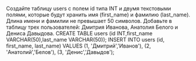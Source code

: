 Создайте таблицу users с полем id типа INT и двумя текстовыми полями, которые будут хранить имя (first_name) и фамилию (last_name). Длина имени и фамилии не превышает 50 символов.
Добавьте в таблицу трех пользователей: Дмитрия Иванова, Анатолия Белого и Дениса Давыдова.
CREATE TABLE users (id INT,first_name VARCHAR(50),last_name VARCHAR(50));
INSERT INTO users (id, first_name, last_name) 
VALUES
(1, 'Дмитрий','Иванов'),
(2, 'Анатолий','Белов'),
(3, 'Денис','Давыдов');
